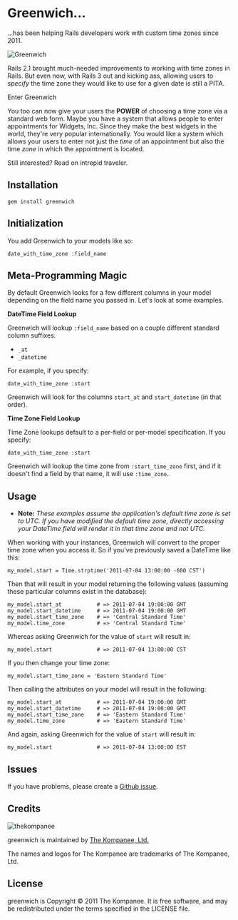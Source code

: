 Greenwich...
================================

...has been helping Rails developers work with custom time zones since 2011.

![Greenwich](http://www.thekompanee.com/public_files/greenwich.jpg)

Rails 2.1 brought much-needed improvements to working with time zones in Rails.
But even now, with Rails 3 out and kicking ass, allowing users to _specify_ the time
zone they would like to use for a given date is still a PITA.

Enter Greenwich

You too can now give your users the **POWER** of choosing a time zone via a
standard web form.  Maybe you have a system that allows people to enter appointments
for Widgets, Inc.  Since they make the best widgets in the world, they're very popular
internationally.  You would like a system which allows your users to enter not just the
_time_ of an appointment but also the time _zone_ in which the appointment is located.

Still interested?  Read on intrepid traveler.

Installation
--------------------------------

    gem install greenwich

Initialization
--------------------------------

You add Greenwich to your models like so:

    date_with_time_zone :field_name

Meta-Programming Magic
--------------------------------

By default Greenwich looks for a few different columns in your model depending on the
field name you passed in.  Let's look at some examples.

**DateTime Field Lookup**

Greenwich will lookup `:field_name` based on a couple different standard column suffixes.

  * `_at`
  * `_datetime`

For example, if you specify:

    date_with_time_zone :start

Greenwich will look for the columns `start_at` and `start_datetime` (in that order).

**Time Zone Field Lookup**

Time Zone lookups default to a per-field or per-model specification.  If you specify:

    date_with_time_zone :start

Greenwich will lookup the time zone from `:start_time_zone` first, and if it doesn't
find a field by that name, it will use `:time_zone`.

Usage
--------------------------------
  * **Note:** _These examples assume the application's default time zone is set to UTC.
    If you have modified the default time zone, directly accessing your DateTime field
    will render it in _that_ time zone and not UTC._

When working with your instances, Greenwich will convert to the proper time zone when
you access it.  So if you've previously saved a DateTime like this:

    my_model.start = Time.strptime('2011-07-04 13:00:00 -600 CST')

Then that will result in your model returning the following values (assuming these
particular columns exist in the database):

    my_model.start_at           # => 2011-07-04 19:00:00 GMT
    my_model.start_datetime     # => 2011-07-04 19:00:00 GMT
    my_model.start_time_zone    # => 'Central Standard Time'
    my_model.time_zone          # => 'Central Standard Time'

Whereas asking Greenwich for the value of `start` will result in:

    my_model.start              # => 2011-07-04 13:00:00 CST

If you then change your time zone:

    my_model.start_time_zone = 'Eastern Standard Time'

Then calling the attributes on your model will result in the following:

    my_model.start_at           # => 2011-07-04 19:00:00 GMT
    my_model.start_datetime     # => 2011-07-04 19:00:00 GMT
    my_model.start_time_zone    # => 'Eastern Standard Time'
    my_model.time_zone          # => 'Eastern Standard Time'

And again, asking Greenwich for the value of `start` will result in:

    my_model.start              # => 2011-07-04 13:00:00 EST

Issues
------

If you have problems, please create a [Github issue](https://github.com/jfelchner/validates_truthiness/issues).

Credits
-------

![thekompanee](http://www.thekompanee.com/public_files/kompanee-github-readme-logo.png)

greenwich is maintained by [The Kompanee, Ltd.](http://www.thekompanee.com)

The names and logos for The Kompanee are trademarks of The Kompanee, Ltd.

License
-------

greenwich is Copyright &copy; 2011 The Kompanee. It is free software, and may be redistributed under the terms specified in the LICENSE file.

